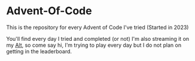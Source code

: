# Advent-Of-Code
This is the repository for every Advent of Code I've tried (Started in 2023)

You'll find every day I tried and completed (or not)
I'm also streaming it on my [Alt](https://www.twitch.tv/thealt580), so come say hi, I'm trying to play every day but I do not plan on getting in the leaderboard.
